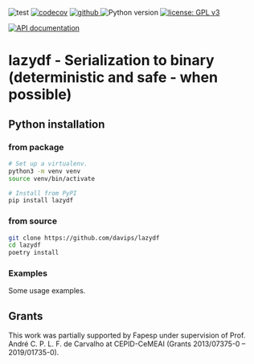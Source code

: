 ![test](https://github.com/davips/lazydf/workflows/test/badge.svg)
[![codecov](https://codecov.io/gh/davips/lazydf/branch/main/graph/badge.svg)](https://codecov.io/gh/davips/lazydf)
<a href="https://pypi.org/project/lazydf">
<img src="https://img.shields.io/github/v/release/davips/lazydf?display_name=tag&sort=semver&color=blue" alt="github">
</a>
![Python version](https://img.shields.io/badge/python-3.8%20%7C%203.9-blue.svg)
[![license: GPL v3](https://img.shields.io/badge/License-GPLv3-blue.svg)](https://www.gnu.org/licenses/gpl-3.0)

[![API documentation](https://img.shields.io/badge/doc-API%20%28auto%29-a0a0a0.svg)](https://davips.github.io/lazydf)


# lazydf - Serialization to binary (deterministic and safe  - when possible) 
 


## Python installation
### from package
```bash
# Set up a virtualenv. 
python3 -m venv venv
source venv/bin/activate

# Install from PyPI
pip install lazydf
```

### from source
```bash
git clone https://github.com/davips/lazydf
cd lazydf
poetry install
```

### Examples
Some usage examples.




## Grants
This work was partially supported by Fapesp under supervision of
Prof. André C. P. L. F. de Carvalho at CEPID-CeMEAI (Grants 2013/07375-0 – 2019/01735-0).
